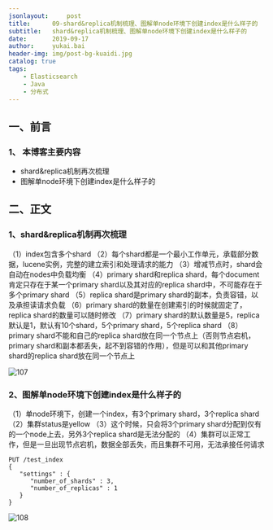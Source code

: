 ```yaml
---
jsonlayout:     post
title:      09-shard&replica机制梳理、图解单node环境下创建index是什么样子的
subtitle:   shard&replica机制梳理、图解单node环境下创建index是什么样子的
date:       2019-09-17
author:     yukai.bai
header-img: img/post-bg-kuaidi.jpg
catalog: true
tags:
    - Elasticsearch
    - Java
    - 分布式
---
```



## 一、前言

### 1、 本博客主要内容

* shard&replica机制再次梳理
* 图解单node环境下创建index是什么样子的

## 二、正文

### 1、shard&replica机制再次梳理

（1）index包含多个shard
（2）每个shard都是一个最小工作单元，承载部分数据，lucene实例，完整的建立索引和处理请求的能力
（3）增减节点时，shard会自动在nodes中负载均衡
（4）primary shard和replica shard，每个document肯定只存在于某一个primary shard以及其对应的replica shard中，不可能存在于多个primary shard
（5）replica shard是primary shard的副本，负责容错，以及承担读请求负载
（6）primary shard的数量在创建索引的时候就固定了，replica shard的数量可以随时修改
（7）primary shard的默认数量是5，replica默认是1，默认有10个shard，5个primary shard，5个replica shard
（8）primary shard不能和自己的replica shard放在同一个节点上（否则节点宕机，primary shard和副本都丢失，起不到容错的作用），但是可以和其他primary shard的replica shard放在同一个节点上



![107](D:\document\md\es汇总\107.jpg)


### 2、图解单node环境下创建index是什么样子的

（1）单node环境下，创建一个index，有3个primary shard，3个replica shard
（2）集群status是yellow
（3）这个时候，只会将3个primary shard分配到仅有的一个node上去，另外3个replica shard是无法分配的
（4）集群可以正常工作，但是一旦出现节点宕机，数据全部丢失，而且集群不可用，无法承接任何请求

```
PUT /test_index
{
   "settings" : {
      "number_of_shards" : 3,
      "number_of_replicas" : 1
   }
}
```

![108](D:\document\md\es汇总\108.jpg)